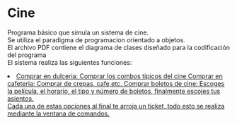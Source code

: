 # Cine
Programa básico que simula un sistema de cine. 
<br>
Se utiliza el paradigma de programacion orientado a objetos.
<br>
El archivo PDF contiene el diagrama de clases diseñado para la codificación del programa
<br>
El sistema realiza las siguientes funciones:
<li>
   <u>Comprar en dulceria: Comprar los combos tipicos del cine
   <u>Comprar en cafeteria: Comprar de crepas, cafe,etc.
   <u>Comprar boletos de cine: Escoges la película, el horario, el tipo y número de boletos, finalmente escojes tus asientos.
</li>
Cada una de estas opciones al final te arroja un ticket, todo esto se realiza mediante la ventana de comandos.
  
